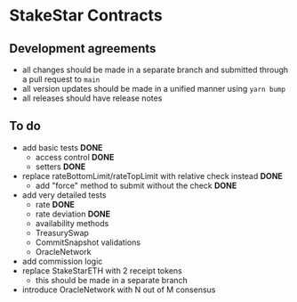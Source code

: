 # StakeStar Contracts

## Development agreements

- all changes should be made in a separate branch and submitted through a pull request to `main`
- all version updates should be made in a unified manner using `yarn bump`
- all releases should have release notes

## To do

- add basic tests **DONE**
    - access control **DONE**
    - setters **DONE**
- replace rateBottomLimit/rateTopLimit with relative check instead **DONE**
    - add "force" method to submit without the check **DONE**
- add very detailed tests
    - rate **DONE**
    - rate deviation **DONE**
    - availability methods
    - TreasurySwap
    - CommitSnapshot validations
    - OracleNetwork
- add commission logic
- replace StakeStarETH with 2 receipt tokens
    - this should be made in a separate branch
- introduce OracleNetwork with N out of M consensus

